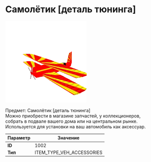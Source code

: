 # Самолётик [деталь тюнинга]

![Item Image](../img/1002.webp?raw=true)

Предмет: Самолётик [деталь тюнинга]<br>Можно приобрести в магазине запчастей, у коллекционеров,<br>собрать в подвале вашего дома или на центральном рынке.<br>Используется для установки на ваш автомобиль как аксессуар.


| Параметр | Значение |
|----------|----------|
| **ID** | 1002 |
| **Тип** | ITEM_TYPE_VEH_ACCESSORIES |

